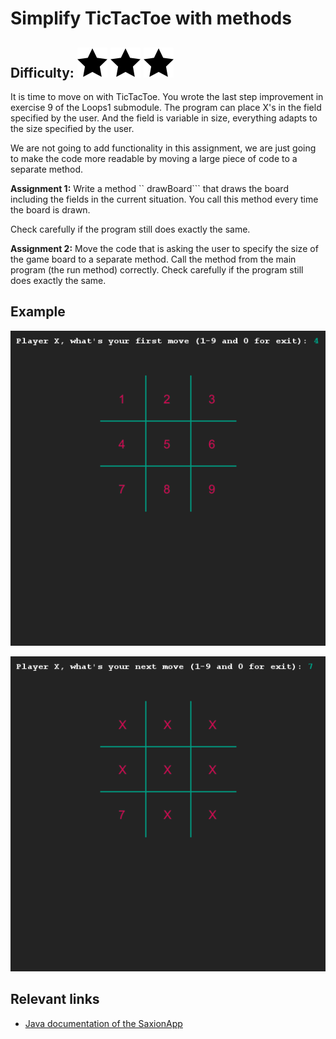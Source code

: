 # Simplify TicTacToe with methods
## Difficulty: ![Filled](../resources/star-filled.svg) ![Filled](../resources/star-filled.svg) ![Filled](../resources/star-filled.svg) 

It is time to move on with TicTacToe. 
You wrote the last step improvement in exercise 9 of the Loops1 submodule.
The program can place X's in the field specified by the user.
And the field is variable in size, everything adapts to the size specified by the user.

We are not going to add functionality in this assignment, we are just going to make the code more readable by moving a large piece of code to a separate method.

__Assignment 1:__
Write a method `` drawBoard``` that draws the board including the fields in the current situation.
You call this method every time the board is drawn.

Check carefully if the program still does exactly the same.

__Assignment 2:__
Move the code that is asking the user to specify the size of the game board to a separate method.
Call the method from the main program (the run method) correctly.
Check carefully if the program still does exactly the same.

## Example
![Example](sample_output1.png)

![Example](sample_output2.png)

## Relevant links
* [Java documentation of the SaxionApp](https://saxionapp.hboictlab.nl/nl/saxion/app/SaxionApp.html)